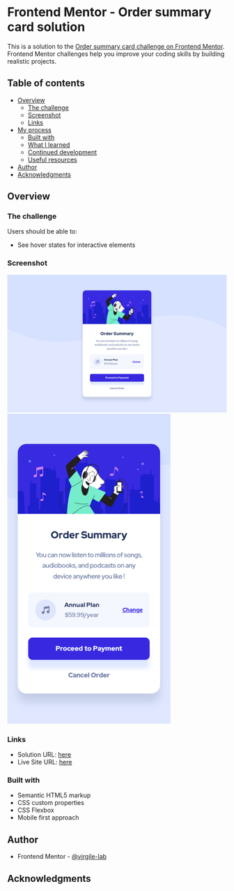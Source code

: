 # Frontend Mentor - Order summary card solution

This is a solution to the [Order summary card challenge on Frontend Mentor](https://www.frontendmentor.io/challenges/order-summary-component-QlPmajDUj). Frontend Mentor challenges help you improve your coding skills by building realistic projects.

## Table of contents

- [Overview](#overview)
  - [The challenge](#the-challenge)
  - [Screenshot](#screenshot)
  - [Links](#links)
- [My process](#my-process)
  - [Built with](#built-with)
  - [What I learned](#what-i-learned)
  - [Continued development](#continued-development)
  - [Useful resources](#useful-resources)
- [Author](#author)
- [Acknowledgments](#acknowledgments)

## Overview

### The challenge

Users should be able to:

- See hover states for interactive elements

### Screenshot

![](./Screenshot_Desktop.png)
![](./Screenshot_Mobile.png)

### Links

- Solution URL: [here](https://github.com/virgile-lab/virgile-lab.github.io/tree/main/frontend_mentor/10_order-summary-component-main)
- Live Site URL: [here](https://virgile-lab.github.io/order-summary-component-main/)

### Built with

- Semantic HTML5 markup
- CSS custom properties
- CSS Flexbox
- Mobile first approach

## Author

- Frontend Mentor - [@virgile-lab](https://www.frontendmentor.io/profile/virgile-lab)

## Acknowledgments

